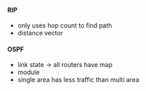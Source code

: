 #### RIP
- only uses hop count to find path
- distance vector
#### OSPF
- link state -> all routers have map
- module
- single area has less traffic than multi area